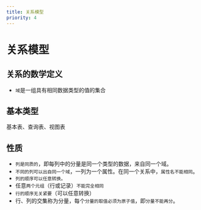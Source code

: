 ```yaml
---
title: 关系模型
priority: 4
---
```


# 关系模型

## 关系的数学定义

- `域`是一组具有相同数据类型的值的集合

## 基本类型

基本表、查询表、视图表

## 性质

- `列是同质的`，即每列中的分量是同一个类型的数据，来自同一个域。
- `不同的列可以出自同一个域`，一列为一个属性。在同一个关系中，`属性名不能相同`。
- `列的顺序可以任意转换。`
- 任意`两个元组`（行或记录）`不能完全相同`
- `行的顺序无关紧要`（可以任意转换）
- 行、列的交集称为分量，每个`分量的取值必须为原子值`，即`分量不能再分`。

